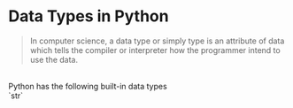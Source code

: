 # Data Types in Python
> In computer science, a data type or simply type is an attribute of data which tells the compiler or interpreter how the programmer intend to use the data.

<br>
Python has the following built-in data types <br>
`str`
<!-- Text Type: ``str`` <br>
Numeric Type: `int`, `float`, `complex` <br> -->
<!-- <img width=1000px src="https://upload.wikimedia.org/wikipedia/commons/thumb/1/10/Python_3._The_standard_type_hierarchy.png/636px-Python_3._The_standard_type_hierarchy.png"> -->
